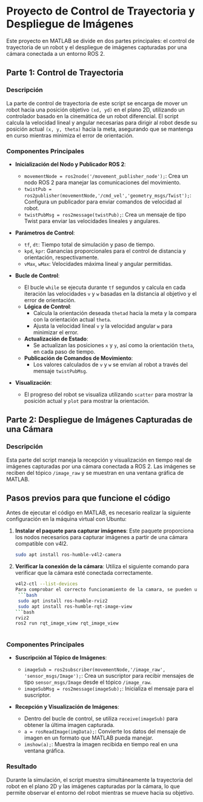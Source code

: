# Proyecto de Control de Trayectoria y Despliegue de Imágenes

Este proyecto en MATLAB se divide en dos partes principales: el control de trayectoria de un robot y el despliegue de imágenes capturadas por una cámara conectada a un entorno ROS 2.

## Parte 1: Control de Trayectoria

### Descripción
La parte de control de trayectoria de este script se encarga de mover un robot hacia una posición objetivo `(xd, yd)` en el plano 2D, utilizando un controlador basado en la cinemática de un robot diferencial. El script calcula la velocidad lineal y angular necesarias para dirigir al robot desde su posición actual `(x, y, theta)` hacia la meta, asegurando que se mantenga en curso mientras minimiza el error de orientación.

### Componentes Principales
- **Inicialización del Nodo y Publicador ROS 2**:
    - `movementNode = ros2node('/movement_publisher_node');`: Crea un nodo ROS 2 para manejar las comunicaciones del movimiento.
    - `twistPub = ros2publisher(movementNode,'/cmd_vel','geometry_msgs/Twist');`: Configura un publicador para enviar comandos de velocidad al robot.
    - `twistPubMsg = ros2message(twistPub);`: Crea un mensaje de tipo Twist para enviar las velocidades lineales y angulares.

- **Parámetros de Control**:
    - `tf`, `dt`: Tiempo total de simulación y paso de tiempo.
    - `kpd`, `kpr`: Ganancias proporcionales para el control de distancia y orientación, respectivamente.
    - `vMax`, `wMax`: Velocidades máxima lineal y angular permitidas.

- **Bucle de Control**:
    - El bucle `while` se ejecuta durante `tf` segundos y calcula en cada iteración las velocidades `v` y `w` basadas en la distancia al objetivo y el error de orientación.
    - **Lógica de Control**:
        - Calcula la orientación deseada `thetad` hacia la meta y la compara con la orientación actual `theta`.
        - Ajusta la velocidad lineal `v` y la velocidad angular `w` para minimizar el error.
    - **Actualización de Estado**:
        - Se actualizan las posiciones `x` y `y`, así como la orientación `theta`, en cada paso de tiempo.
    - **Publicación de Comandos de Movimiento**:
        - Los valores calculados de `v` y `w` se envían al robot a través del mensaje `twistPubMsg`.

- **Visualización**:
    - El progreso del robot se visualiza utilizando `scatter` para mostrar la posición actual y `plot` para mostrar la orientación.

## Parte 2: Despliegue de Imágenes Capturadas de una Cámara

### Descripción
Esta parte del script maneja la recepción y visualización en tiempo real de imágenes capturadas por una cámara conectada a ROS 2. Las imágenes se reciben del tópico `/image_raw` y se muestran en una ventana gráfica de MATLAB.

## Pasos previos para que funcione el código

Antes de ejecutar el código en MATLAB, es necesario realizar la siguiente configuración en la máquina virtual con Ubuntu:

1. **Instalar el paquete para capturar imágenes**: Este paquete proporciona los nodos necesarios para capturar imágenes a partir de una cámara compatible con v4l2.
   ```bash
   sudo apt install ros-humble-v4l2-camera
2. **Verificar la conexión de la cámara**: Utiliza el siguiente comando para verificar que la cámara esté conectada correctamente.
   ```bash
   v4l2-ctl --list-devices
   Para comprobar el correcto funcionamiento de la camara, se pueden utilizar distintos visualizadores como RViz2 o rqt_image_view, que proporcionan una interfaz gráfica para visualizar la cámara.
    ```bash
    sudo apt install ros-humble-rviz2
    sudo apt install ros-humble-rqt-image-view
   ```bash
   rviz2
   ros2 run rqt_image_view rqt_image_view
    
### Componentes Principales
- **Suscripción al Tópico de Imágenes**:
    - `imageSub = ros2subscriber(movementNode,'/image_raw', 'sensor_msgs/Image');`: Crea un suscriptor para recibir mensajes de tipo `sensor_msgs/Image` desde el tópico `/image_raw`.
    - `imageSubMsg = ros2message(imageSub);`: Inicializa el mensaje para el suscriptor.

- **Recepción y Visualización de Imágenes**:
    - Dentro del bucle de control, se utiliza `receive(imageSub)` para obtener la última imagen capturada.
    - `a = rosReadImage(imgData);`: Convierte los datos del mensaje de imagen en un formato que MATLAB pueda manejar.
    - `imshow(a);`: Muestra la imagen recibida en tiempo real en una ventana gráfica.

### Resultado
Durante la simulación, el script muestra simultáneamente la trayectoria del robot en el plano 2D y las imágenes capturadas por la cámara, lo que permite observar el entorno del robot mientras se mueve hacia su objetivo.
